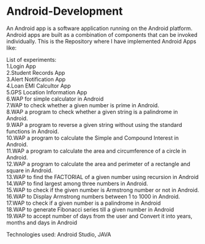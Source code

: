 # Android-Development

An Android app is a software application running on the Android platform. Android apps are built as a combination of components that can be invoked individually. This is the Repository where I have implemented Android Apps like:<br>

List of experiments:<br/>
1.Login App<br/>
2.Student Records App<br/>
3.Alert Notification App<br/>
4.Loan EMI Calcultor App<br/>
5.GPS Location Information App<br/> 
6.WAP for simple calculator in Android<br/>
7.WAP to check whether a given number is prime in Android.<br/>
8.WAP a program to check whether a given string is a palindrome in Android.<br/>
9.WAP a program to reverse a given string without using the standard functions in Android.<br/>
10.WAP a program to calculate the Simple and Compound Interest in Android.<br/>
11.WAP a program to calculate the area and circumference of a circle in Android.<br/>
12.WAP a program to calculate the area and perimeter of a rectangle and square in Android.<br/>
13.WAP to find the FACTORIAL of a given number using recursion in Android<br/>
14.WAP to find largest among three numbers in Android.<br/>
15.WAP to check if the given number is Armstrong number or not in Android.<br/>
16.WAP to Display Armstrong numbers between 1 to 1000 in Android.<br/>
17.WAP to check if a given number is a palindrome in Android<br/>
18.WAP to generate Fibonacci series till a given number in Android<br/>
19.WAP to accept number of days from the user and Convert it into years, months and days in Android<br/>

Technologies used: Android Studio, JAVA



